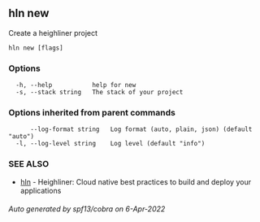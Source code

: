 ## hln new

Create a heighliner project

```
hln new [flags]
```

### Options

```
  -h, --help           help for new
  -s, --stack string   The stack of your project
```

### Options inherited from parent commands

```
      --log-format string   Log format (auto, plain, json) (default "auto")
  -l, --log-level string    Log level (default "info")
```

### SEE ALSO

* [hln](hln.md)	 - Heighliner: Cloud native best practices to build and deploy your applications

###### Auto generated by spf13/cobra on 6-Apr-2022
